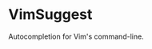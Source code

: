 # VimSuggest
Autocompletion for Vim's command-line.
<div style="display: none;">
(video=pattern search, alwayson, border, searching defs, multiword search)
❯ video=keymaps

	While the menu is active these keys have special meanings:
	CTRL-P		- go to the previous entry
	CTRL-N		- go to the next entry
	<Left> <Right>	- select previous/next match (like CTRL-P/CTRL-N)
	<PageUp>	- select a match several entries back
	<PageDown>	- select a match several entries further
	<Up>		- in filename/menu name completion: move up into
			  parent directory or parent menu.
	<Down>		- in filename/menu name completion: move into a
			  subdirectory or submenu.
	<CR>		- in menu completion, when the cursor is just after a
			  dot: move into a submenu.
	CTRL-E		- end completion, go back to what was there before
			  selecting a match.
	CTRL-Y		- accept the currently selected match and stop
			  completion.

	If you want <Left> and <Right> to move the cursor instead of selecting
	a different match, use this: >vim
		cnoremap <Left> <Space><BS><Left>
		cnoremap <Right> <Space><BS><Right>

async: folding and highlighting
multiple highlighting when one pattern has highlighting and next one is searched

during hls
&redrawtime=2000 
	'redrawtime' specifies the maximum time spent on finding matches.

:{count}fin[d][!] [++opt] [+cmd] {file}

complete(range-command)

  -- The `vim.fn.getcompletion` does not return `*no*cursorline` option.
      -- cmp-cmdline corrects `no` prefix for option name.
      local is_option_name_completion = OPTION_NAME_COMPLETION_REGEX:match_str(cmdline) ~= nil
o

- boost productiviryt
  if you hate plugin this is the one you want.
you may dislike popup that covers your buffer, but you have horizontal menu
not just about saving a tab, but saving many tabs and <bs>

</div>
